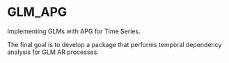 GLM_APG
=======

Implementing GLMs with APG for TIme Series.

The final goal is to develop a package that performs temporal dependency analysis for GLM AR processes.

